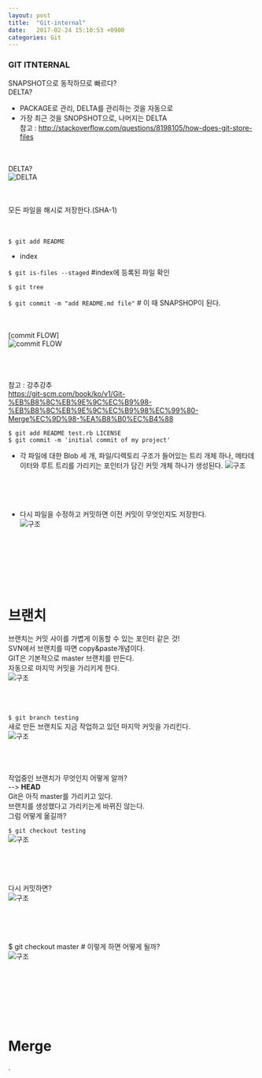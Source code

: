 ```yaml
---
layout: post
title:  "Git-internal"
date:   2017-02-24 15:10:53 +0900
categories: Git
---
```


### GIT ITNTERNAL

SNAPSHOT으로 동작하므로 빠르다?  
DELTA?  
* PACKAGE로 관리, DELTA를 관리하는 것을 자동으로  
* 가장 최근 것을 SNOPSHOT으로, 나머지는 DELTA  
참고 : http://stackoverflow.com/questions/8198105/how-does-git-store-files  
<br><br>

DELTA?  
![DELTA](https://i.stack.imgur.com/O98qj.png)  
<br><br>

모든 파일을 해시로 저장한다.(SHA-1)  
<br><br>

`$ git add README`  
* index  

`$ git is-files --staged` #index에 등록된 파일 확인  

`$ git tree`  

`$ git commit -m "add README.md file"` # 이 때 SNAPSHOP이 된다.  
<br><br>

[commit FLOW]  
![commit FLOW](http://codingdomain.com/git/partial-commits/git-staging-area.png)  
<br><br><br>

참고 : 강추강추  
https://git-scm.com/book/ko/v1/Git-%EB%B8%8C%EB%9E%9C%EC%B9%98-%EB%B8%8C%EB%9E%9C%EC%B9%98%EC%99%80-Merge%EC%9D%98-%EA%B8%B0%EC%B4%88  


`$ git add README test.rb LICENSE`  
`$ git commit -m 'initial commit of my project'`  

- 각 파일에 대한 Blob 세 개, 파일/디렉토리 구조가 들어있는 트리 개체 하나, 메타데이터와 루트 트리를 가리키는 포인터가 담긴 커밋 개체 하나가 생성된다.
![구조](http://postfiles1.naver.net/20130710_160/choigohot_1373441976273C1dt8_PNG/18333fig0301-tn.png?type=w2)  


<br><br><br>
- 다시 파일을 수정하고 커밋하면 이전 커밋이 무엇인지도 저장한다.   
![구조](http://cfile22.uf.tistory.com/image/011EF04E50F6B6B4226A8A)  

<br><br><br>
<br><br><br>


# 브랜치  
브랜치는 커밋 사이를 가볍게 이동할 수 있는 포인터 같은 것!  
SVN에서 브랜치를 따면 copy&paste개념이다.  
GIT은 기본적으로 master 브랜치를 만든다.  
자동으로 마지막 커밋을 가리키게 한다.  
![구조](http://postfiles14.naver.net/20130710_13/choigohot_1373442015488DTQhi_PNG/18333fig0303-tn.png?type=w2)

<br><br><br>
`$ git branch testing`  
새로 만든 브랜치도 지금 작업하고 있던 마지막 커밋을 가리킨다.  
![구조](http://postfiles10.naver.net/20130710_249/choigohot_1373442042258IJJK4_PNG/18333fig0304-tn.png?type=w2)


<br><br><br>
작업중인 브랜치가 무엇인지 어떻게 알까?  
--> **HEAD**  
Git은 아직 master를 가리키고 있다.  
브랜치를 생성했다고 가리키는게 바뀌진 않는다.  
그럼 어떻게 옮길까?  

`$ git checkout testing`  
![구조](http://postfiles13.naver.net/20130710_124/choigohot_1373442080939ukoT1_PNG/18333fig0306-tn.png?type=w2)


<br><br><br>

다시 커밋하면?  
![구조](http://postfiles2.naver.net/20130710_33/choigohot_1373442107996YvjqX_PNG/18333fig0307-tn.png?type=w2)  

<br><br><br>

$ git checkout master # 이렇게 하면 어떻게 될까?  
![구조](http://postfiles6.naver.net/20130710_133/choigohot_1373442181005E4HLs_PNG/18333fig0309-tn.png?type=w2)  




<br><br><br>
<br><br><br>

# Merge  





































.
